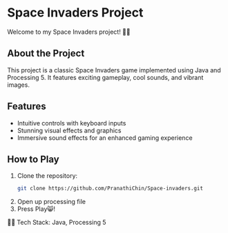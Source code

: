 # Space Invaders Project

Welcome to my Space Invaders project! 🚀👾

## About the Project

This project is a classic Space Invaders game implemented using Java and Processing 5. It features exciting gameplay, cool sounds, and vibrant images.

## Features

- Intuitive controls with keyboard inputs
- Stunning visual effects and graphics
- Immersive sound effects for an enhanced gaming experience

## How to Play

1. Clone the repository:
   ```bash
   git clone https://github.com/PranathiChin/Space-invaders.git
2. Open up processing file
3. Press Play😸!

👩‍💻 Tech Stack: Java, Processing 5
